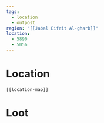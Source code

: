 ```yaml
---
tags:
  - location
  - outpost
region: "[[Jabal Eifrit Al-gharb]]"
location:
  - 5890
  - 5056
---
```

# Location
```meta-bind-embed
[[location-map]]
```
# Loot
